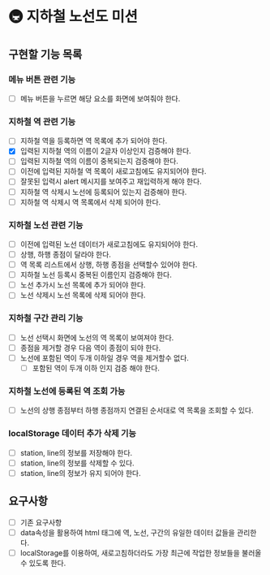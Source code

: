 # 🚇 지하철 노선도 미션

## 구현할 기능 목록

### 메뉴 버튼 관련 기능

- [ ] 메뉴 버튼을 누르면 해당 요소를 화면에 보여줘야 한다.

### 지하철 역 관련 기능

- [ ] 지하철 역을 등록하면 역 목록에 추가 되어야 한다.
- [x] 입력된 지하철 역의 이름이 2글자 이상인지 검증해야 한다.
- [ ] 입력된 지하철 역의 이름이 중복되는지 검증해야 한다.
- [ ] 이전에 입력된 지하철 역 목록이 새로고침에도 유지되어야 한다.
- [ ] 잘못된 입력시 alert 메시지를 보여주고 재입력하게 해야 한다.
- [ ] 지하철 역 삭제시 노선에 등록되어 있는지 검증해야 한다.
- [ ] 지하철 역 삭제시 역 목록에서 삭제 되어야 한다.

### 지하철 노선 관련 기능

- [ ] 이전에 입력된 노선 데이터가 새로고침에도 유지되어야 한다.
- [ ] 상행, 하행 종점이 달라야 한다.
- [ ] 역 목록 리스트에서 상행, 하행 종점을 선택할수 있어야 한다.
- [ ] 지하철 노선 등록시 중복된 이름인지 검증해야 한다.
- [ ] 노선 추가시 노선 목록에 추가 되어야 한다.
- [ ] 노선 삭제시 노선 목록에 삭제 되어야 한다.

### 지하철 구간 관리 기능

- [ ] 노선 선택시 화면에 노선의 역 목록이 보여져야 한다.
- [ ] 종점을 제거할 경우 다음 역이 종점이 되야 한다.
- [ ] 노선에 포함된 역이 두개 이하일 경우 역을 제거할수 없다.
  - [ ] 포함된 역이 두개 이하 인지 검증 해야 한다.

### 지하철 노선에 등록된 역 조회 가능

- [ ] 노선의 상행 종점부터 하행 종점까지 연결된 순서대로 역 목록을 조회할 수 있다.

### localStorage 데이터 추가 삭제 기능

- [ ] station, line의 정보를 저장해야 한다.
- [ ] station, line의 정보를 삭제할 수 있다.
- [ ] station, line의 정보가 유지 되어야 한다.

## 요구사항

- [ ] 기존 요구사항
- [ ] data속성을 활용하여 html 태그에 역, 노선, 구간의 유일한 데이터 값들을 관리한다.
- [ ] localStorage를 이용하여, 새로고침하더라도 가장 최근에 작업한 정보들을 불러올 수 있도록 한다.
